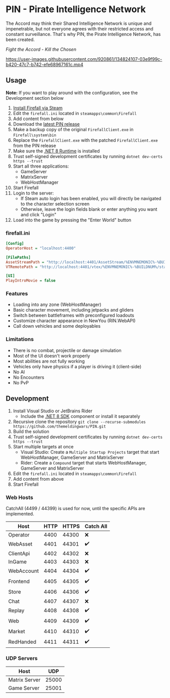 # PIN - Pirate Intelligence Network

The Accord may think their Shared Intelligence Network is unique and impenetrable, but not everyone agrees with their restricted access and constant surveillance. That's why PIN, the Pirate Intelligence Network, has been created.

*Fight the Accord - Kill the Chosen*

https://user-images.githubusercontent.com/920861/134824107-03e9f99c-b420-47c7-b742-efe68967161c.mp4

## Usage

**Note:** If you want to play around with the configuration, see the Development section below

1. [Install Firefall via Steam](steam://install/227700)
2. Edit the `firefall.ini` located in `steamapps\common\Firefall`
3. Add content from below
4. Download the [latest PIN release](https://github.com/themeldingwars/PIN/releases/latest)
5. Make a backup copy of the original `FirefallClient.exe` in `Firefall\system\bin`
6. Replace the `FirefallClient.exe` with the patched `FirefallClient.exe` from the PIN release
7. Make sure the [.NET 8 Runtime](https://dotnet.microsoft.com/download/dotnet/8.0) is installed
8. Trust self-signed development certificates by running `dotnet dev-certs https --trust`
9. Start all three applications:
   - GameServer
   - MatrixServer
   - WebHostManager
10. Start Firefall
11. Login to the server:
    - If Steam auto login has been enabled, you will directly be navigated to the character selection screen
    - Otherwise, leave the login fields blank or enter anything you want and click "Login"
12. Load into the game by pressing the "Enter World" button

### firefall.ini

```ini
[Config]
OperatorHost = "localhost:4400"

[FilePaths]
AssetStreamPath = "http://localhost:4401/AssetStream/%ENVMNEMONIC%-%BUILDNUM%/"
VTRemotePath = "http://localhost:4401/vtex/%ENVMNEMONIC%-%BUILDNUM%/static.vtex"

[UI]
PlayIntroMovie = false
```

### Features

- Loading into any zone (WebHostManager)
- Basic character movement, including jetpacks and gliders
- Switch between battleframes with preconfigured loadouts
- Customize character appearance in NewYou (RIN.WebAPI)
- Call down vehicles and some deployables

### Limitations

- There is no combat, projectile or damage simulation
- Most of the UI doesn't work properly
- Most abilities are not fully working
- Vehicles only have physics if a player is driving it (client-side)
- No AI
- No Encounters
- No PvP

## Development

1. Install Visual Studio or JetBrains Rider
   - Include the [.NET 8 SDK](https://dotnet.microsoft.com/download/dotnet/8.0) component or install it separately
2. Recursive clone the repository `git clone --recurse-submodules https://github.com/themeldingwars/PIN.git`
3. Build the solution
4. Trust self-signed development certificates by running `dotnet dev-certs https --trust`
5. Start multiple targets at once
   - Visual Studio: Create a `Multiple Startup Projects` target that start WebHostManager, GameServer and MatrixServer
   - Rider: Create a `Compound` target that starts WebHostManager, GameServer and MatrixServer
6. Edit the `firefall.ini` located in `steamapps\common\Firefall`
7. Add content from above
8. Start Firefall

### Web Hosts

CatchAll (4499 / 44399) is used for now, until the specific APIs are implemented.

| Host       | HTTP | HTTPS | Catch All |
|------------|------|-------|-----------|
| Operator   | 4400 | 44300 | ❌        |
| WebAsset   | 4401 | 44301 | ✔️        |
| ClientApi  | 4402 | 44302 | ❌        |
| InGame     | 4403 | 44303 | ❌        |
| WebAccount | 4404 | 44304 | ✔️        |
| Frontend   | 4405 | 44305 | ✔️        |
| Store      | 4406 | 44306 | ✔️        |
| Chat       | 4407 | 44307 | ❌        |
| Replay     | 4408 | 44308 | ✔️        |
| Web        | 4409 | 44309 | ✔️        |
| Market     | 4410 | 44310 | ✔️        |
| RedHanded  | 4411 | 44311 | ✔️        |

### UDP Servers

| Host          | UDP   |
|---------------|-------|
| Matrix Server | 25000 |
| Game Server   | 25001 |